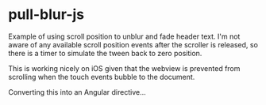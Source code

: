 pull-blur-js
============

Example of using scroll position to unblur and fade header text. I'm not aware of any available scroll position events after the scroller is released, so there is a timer to simulate the tween back to zero position.

This is working nicely on iOS given that the webview is prevented from scrolling when the touch events bubble to the document.

Converting this into an Angular directive...
